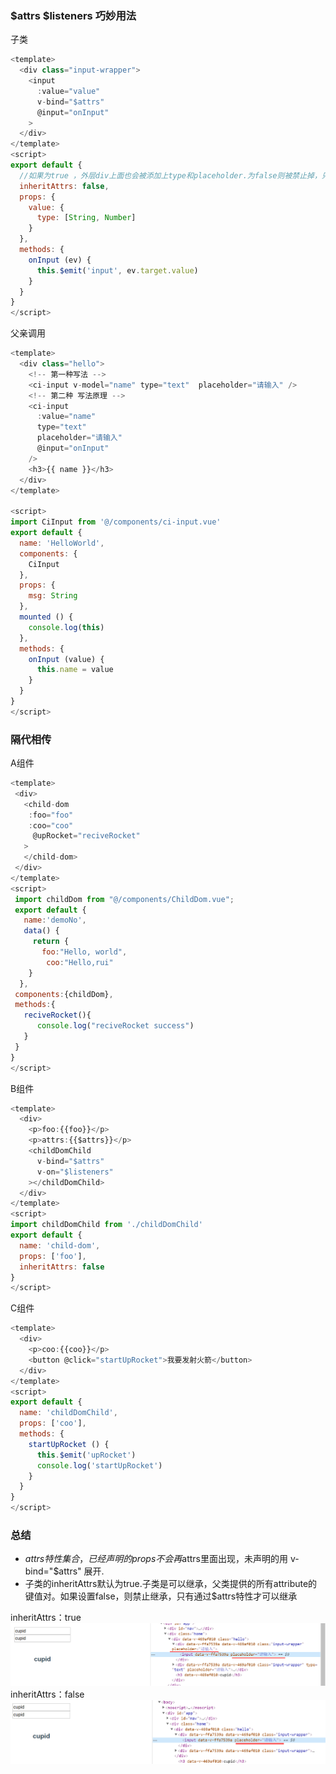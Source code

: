 ### $attrs $listeners 巧妙用法
子类
```javascript
<template>
  <div class="input-wrapper">
    <input
      :value="value"
      v-bind="$attrs"
      @input="onInput"
    >
  </div>
</template>
<script>
export default {
  //如果为true ，外层div上面也会被添加上type和placeholder.为false则被禁止掉，只有通过$attrs这个特性才生效
  inheritAttrs: false,
  props: {
    value: {
      type: [String, Number]
    }
  },
  methods: {
    onInput (ev) {
      this.$emit('input', ev.target.value)
    }
  }
}
</script>
```
父亲调用
```javascript
<template>
  <div class="hello">
    <!-- 第一种写法 -->
    <ci-input v-model="name" type="text"  placeholder="请输入" />
    <!-- 第二种 写法原理 -->
    <ci-input
      :value="name"
      type="text"
      placeholder="请输入"
      @input="onInput"
    />
    <h3>{{ name }}</h3>
  </div>
</template>

<script>
import CiInput from '@/components/ci-input.vue'
export default {
  name: 'HelloWorld',
  components: {
    CiInput
  },
  props: {
    msg: String
  },
  mounted () {
    console.log(this)
  },
  methods: {
    onInput (value) {
      this.name = value
    }
  }
}
</script>
```

### 隔代相传
A组件
```javascript
<template>
 <div>
   <child-dom
    :foo="foo"
    :coo="coo"
     @upRocket="reciveRocket"
   >
   </child-dom>
 </div>
</template>
<script>
 import childDom from "@/components/ChildDom.vue";
 export default {
   name:'demoNo',
   data() {
     return {
       foo:"Hello, world",
        coo:"Hello,rui"
    }
  },
 components:{childDom},
 methods:{
   reciveRocket(){
      console.log("reciveRocket success")
   }
 }
}
</script>
```

B组件
```javascript
<template>
  <div>
    <p>foo:{{foo}}</p>
    <p>attrs:{{$attrs}}</p>
    <childDomChild
      v-bind="$attrs"
      v-on="$listeners"
    ></childDomChild>
  </div>
</template>
<script>
import childDomChild from './childDomChild'
export default {
  name: 'child-dom',
  props: ['foo'],
  inheritAttrs: false
}
</script>
```

C组件
```javascript
<template>
  <div>
    <p>coo:{{coo}}</p>
    <button @click="startUpRocket">我要发射火箭</button>
  </div>
</template>
<script>
export default {
  name: 'childDomChild',
  props: ['coo'],
  methods: {
    startUpRocket () {
      this.$emit('upRocket')
      console.log('startUpRocket')
    }
  }
}
</script>
```


### 总结
- $attrs 特性集合，已经声明的props不会再$attrs里面出现，未声明的用 v-bind="$attrs" 展开.
- 子类的inheritAttrs默认为true.子类是可以继承，父类提供的所有attribute的键值对。如果设置false，则禁止继承，只有通过$attrs特性才可以继承


inheritAttrs：true    
![inheritAttrs:true](../../images/20190927081537.png)  
inheritAttrs：false   
![inheritAttrs:false](../../images/20190927081638.png)  
